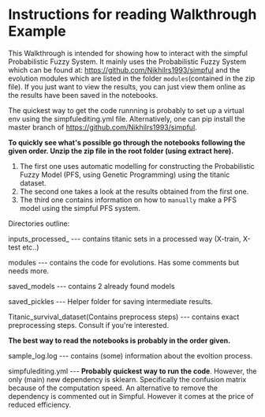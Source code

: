 # Instructions for reading Walkthrough Example


This Walkthrough is intended for showing how to interact with the simpful Probabilistic Fuzzy System. It mainly uses the Probabilistic Fuzzy System which can be found at: https://github.com/Nikhilrs1993/simpful and the evolution modules which are listed in the folder `modules`(contained in the zip file). If you just want to view the results, you can just view them online as the results have been saved in the notebooks.

The quickest way to get the code runnning is probably to set up a virtual env using the simpfulediting.yml file.
Alternatively, one can pip install the master branch of https://github.com/Nikhilrs1993/simpful.

**To quickly see what's possible go through the notebooks following the given order. Unzip the zip file in the root folder (using extract here).**

1. The first one uses automatic modelling for constructing the Probabilistic Fuzzy Model (PFS, using Genetic Programming) using the titanic dataset.
2. The second one takes a look at the results obtained from the first one.
3. The third one contains information on how to `manually` make a PFS model using the simpful PFS system.

Directories outline:

inputs_processed_ --- contains titanic sets in a processed way (X-train, X-test etc..)

modules --- contains the code for evolutions. Has some comments but needs more.

saved_models --- contains 2 already found models

saved_pickles --- Helper folder for saving intermediate results.

Titanic_survival_dataset(Contains preprocess steps) --- contains exact preprocessing steps. Consult if you're interested.

**The best way to read the notebooks is probably in the order given.**

sample_log.log --- contains (some) information about the evoltion process.

simpfulediting.yml --- **Probably quickest way to run the code**. However, the only (main) new dependency is sklearn. Specifically the confusion matrix because of the computation speed. An alternative to remove the dependency is commented out in Simpful. However it comes at the price of reduced efficiency.
